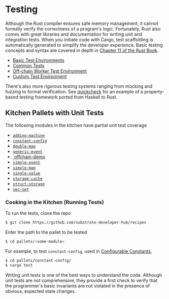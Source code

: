 # Testing

Although the Rust compiler ensures safe memory management, it cannot formally verify the correctness
of a program's logic. Fortunately, Rust also comes with great libraries and documentation for
writing unit and integration tests. When you initiate code with Cargo, test scaffolding is
automatically generated to simplify the developer experience. Basic testing concepts and syntax are
covered in depth in
[Chapter 11 of the Rust Book](https://doc.rust-lang.org/book/ch11-00-testing.html).

-   [Basic Test Environments](./mock.md)
-   [Common Tests](./common.md)
-   [Off-chain Worker Test Environment](./off-chain-workers.md)
-   [Custom Test Environment](./externalities.md)

There's also more rigorous testing systems ranging from mocking and fuzzing to formal verification.
See [quickcheck](https://docs.rs/quickcheck/0.9.0/quickcheck/) for an example of a property-based
testing framework ported from Haskell to Rust.

## Kitchen Pallets with Unit Tests

The following modules in the kitchen have partial unit test coverage

-   [`adding-machine`](https://github.com/substrate-developer-hub/recipes/tree/master/pallets/adding-machine)
-   [`constant-config`](https://github.com/substrate-developer-hub/recipes/tree/master/pallets/constant-config)
-   [`double-map`](https://github.com/substrate-developer-hub/recipes/tree/master/pallets/double-map)
-   [`generic-event`](https://github.com/substrate-developer-hub/recipes/tree/master/pallets/generic-event)
-   [`offchain-demo](https://github.com/substrate-developer-hub/recipes/tree/master/pallets/offchain-demo)
-   [`simple-event`](https://github.com/substrate-developer-hub/recipes/tree/master/pallets/simple-event)
-   [`simple-map`](https://github.com/substrate-developer-hub/recipes/tree/master/pallets/simple-map)
-   [`single-value`](https://github.com/substrate-developer-hub/recipes/tree/master/pallets/single-value)
-   [`storage-cache`](https://github.com/substrate-developer-hub/recipes/tree/master/pallets/storage-cache)
-   [`struct-storage`](https://github.com/substrate-developer-hub/recipes/tree/master/pallets/struct-storage)
-   [`vec-set`](https://github.com/substrate-developer-hub/recipes/tree/master/pallets/vec-set)

### Cooking in the Kitchen (Running Tests)

To run the tests, clone the repo

```bash
$ git clone https://github.com/substrate-developer-hub/recipes
```

Enter the path to the pallet to be tested

```bash
$ cd pallets/<some-module>
```

For example, to test `constant-config`, used in
[Configurable Constants](https://substrate.dev/recipes/3-entrees/constants.html),

```bash
$ cd pallets/constant-config/
$ cargo test
```

Writing unit tests is one of the best ways to understand the code. Although unit tests are not
comprehensive, they provide a first check to verify that the programmer's basic invariants are not
violated in the presence of obvious, expected state changes.
